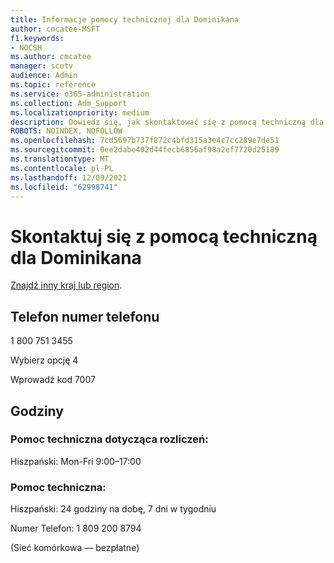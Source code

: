 ```yaml
---
title: Informacje pomocy technicznej dla Dominikana
author: cmcatee-MSFT
f1.keywords:
- NOCSH
ms.author: cmcatee
manager: scotv
audience: Admin
ms.topic: reference
ms.service: o365-administration
ms.collection: Adm_Support
ms.localizationpriority: medium
description: Dowiedz się, jak skontaktować się z pomocą techniczną dla swojego kraju lub regionu.
ROBOTS: NOINDEX, NOFOLLOW
ms.openlocfilehash: 7cd5697b737f872c4bfd315a3e4c7cc289e7de51
ms.sourcegitcommit: 0ee2dabe402d44fecb6856af98a2ef7720d25189
ms.translationtype: MT
ms.contentlocale: pl-PL
ms.lasthandoff: 12/09/2021
ms.locfileid: "62998741"
---
```

# <a name="contact-support-for-dominican-republic"></a>Skontaktuj się z pomocą techniczną dla Dominikana

[Znajdź inny kraj lub region](../get-help-support.md).

## <a name="phone-number"></a>Telefon numer telefonu
1 800 751 3455

Wybierz opcję 4

Wprowadź kod 7007

## <a name="hours"></a>Godziny
### <a name="billing-support"></a>Pomoc techniczna dotycząca rozliczeń:

Hiszpański: Mon-Fri 9:00–17:00

### <a name="technical-support"></a>Pomoc techniczna:

Hiszpański: 24 godziny na dobę, 7 dni w tygodniu

Numer Telefon: 1 809 200 8794

(Sieć komórkowa — bezpłatne)

